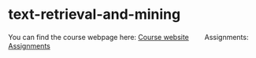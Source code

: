 # text-retrieval-and-mining
You can find the course webpage here: [Course website](https://canvas.uva.nl/courses/46465)　　
Assignments: [Assignments](https://canvas.uva.nl/courses/46465/assignments)
